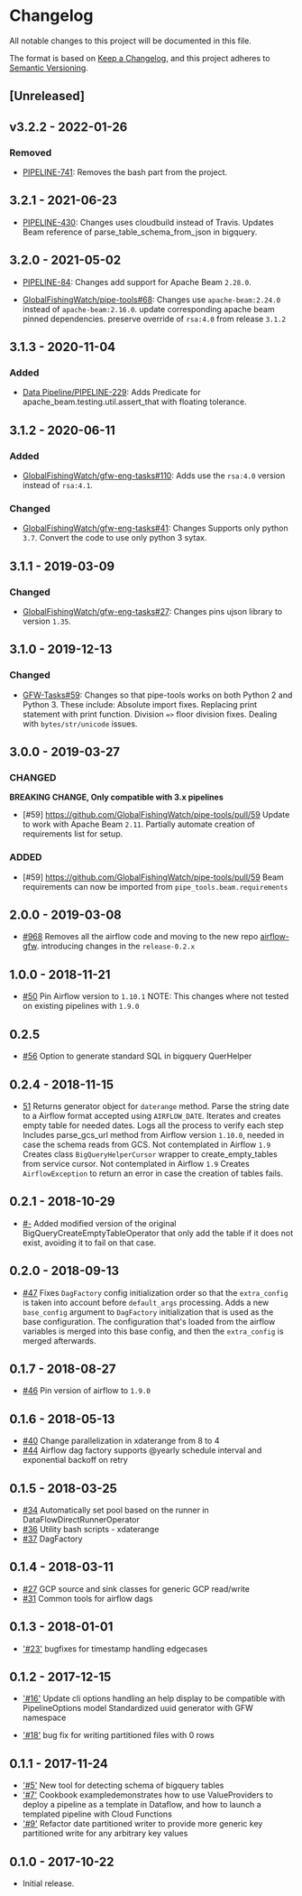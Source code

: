 # Changelog

All notable changes to this project will be documented in this file.

The format is based on [Keep a
Changelog](https://keepachangelog.com/en/1.0.0/), and this project adheres to
[Semantic Versioning](https://semver.org/spec/v2.0.0.html).

## [Unreleased]


## v3.2.2 - 2022-01-26

### Removed

* [PIPELINE-741](https://globalfishingwatch.atlassian.net/browse/PIPELINE-741): Removes
  the bash part from the project.

## 3.2.1 - 2021-06-23

  * [PIPELINE-430](https://globalfishingwatch.atlassian.net/browse/PIPELINE-430): Changes
    uses cloudbuild instead of Travis.
    Updates Beam reference of parse_table_schema_from_json in bigquery.

## 3.2.0 - 2021-05-02

  * [PIPELINE-84](https://globalfishingwatch.atlassian.net/browse/PIPELINE-84): Changes
    add support for Apache Beam `2.28.0`.

  * [GlobalFishingWatch/pipe-tools#68](https://github.com/GlobalFishingWatch/pipe-tools/issues/68): Changes
    use  `apache-beam:2.24.0` instead of `apache-beam:2.16.0`.
    update corresponding apache beam pinned dependencies.
    preserve override of `rsa:4.0` from release `3.1.2`

## 3.1.3 - 2020-11-04

### Added

  * [Data Pipeline/PIPELINE-229](https://globalfishingwatch.atlassian.net/browse/PIPELINE-229): Adds
    Predicate for apache_beam.testing.util.assert_that with floating tolerance.

## 3.1.2 - 2020-06-11

### Added

  * [GlobalFishingWatch/gfw-eng-tasks#110](https://github.com/GlobalFishingWatch/gfw-eng-tasks/issues/110): Adds
    use the `rsa:4.0` version instead of `rsa:4.1`.

### Changed

  * [GlobalFishingWatch/gfw-eng-tasks#41](https://github.com/GlobalFishingWatch/gfw-eng-tasks/issues/41): Changes
   Supports only python `3.7`.
   Convert the code to use only python 3 sytax.

## 3.1.1 - 2019-03-09

### Changed

  * [GlobalFishingWatch/gfw-eng-tasks#27](https://github.com/GlobalFishingWatch/gfw-eng-tasks/issues/27): Changes
    pins ujson library to version `1.35`.

## 3.1.0 - 2019-12-13

### Changed

  * [GFW-Tasks#59](https://github.com/GlobalFishingWatch/pipe-tools/pull/59): Changes
    so that pipe-tools works on both Python 2 and Python 3. These include:
    Absolute import fixes.
    Replacing print statement with print function.
    Division `=>` floor division fixes.
    Dealing with `bytes/str/unicode` issues.

## 3.0.0 - 2019-03-27


### CHANGED

**BREAKING CHANGE, Only compatible with 3.x pipelines**

  * [#59] https://github.com/GlobalFishingWatch/pipe-tools/pull/59
    Update to work with Apache Beam `2.11`.
    Partially automate creation of requirements list for setup.

### ADDED

  * [#59] https://github.com/GlobalFishingWatch/pipe-tools/pull/59
    Beam requirements can now be imported from `pipe_tools.beam.requirements` 


## 2.0.0 - 2019-03-08

  * [#968](https://github.com/GlobalFishingWatch/GFW-Tasks/issues/968)
    Removes all the airflow code and moving to the new repo [airflow-gfw](https://github.com/GlobalFishingWatch/airflow-gfw).
    introducing changes in the `release-0.2.x`

## 1.0.0 - 2018-11-21

  * [#50](https://github.com/GlobalFishingWatch/pipe-tools/pull/50)
    Pin Airflow version to `1.10.1`
    NOTE: This changes where not tested on existing pipelines with `1.9.0`

## 0.2.5

  * [#56](https://github.com/GlobalFishingWatch/pipe-tools/issues/56)
    Option to generate standard SQL in bigquery QuerHelper

## 0.2.4 - 2018-11-15

  * [51](https://github.com/GlobalFishingWatch/pipe-tools/pull/51)
    Returns generator object for `daterange` method.
    Parse the string date to a Airflow format accepted using `AIRFLOW_DATE`.
    Iterates and creates empty table for needed dates.
    Logs all the process to verify each step
    Includes parse_gcs_url method from Airflow version `1.10.0`, needed in case
    the schema reads from GCS. Not contemplated in Airflow `1.9`
    Creates class `BigQueryHelperCursor` wrapper to create_empty_tables from
    service cursor. Not contemplated in Airflow `1.9`
    Creates `AirflowException` to return an error in case the creation of tables fails.

## 0.2.1 - 2018-10-29

  * [#-](https://github.com/GlobalFishingWatch/pipe-tools/commit/c8aa8ac8eb4d0d2597f838f376915ed0e17d4858) Added
    modified version of the original BigQueryCreateEmptyTableOperator that only
    add the table if it does not exist, avoiding it to fail on that case.

## 0.2.0 - 2018-09-13

  * [#47](https://github.com/GlobalFishingWatch/pipe-tools/pull/47)
    Fixes `DagFactory` config initialization order so that the `extra_config`
    is taken into account before `default_args` processing.
    Adds a new `base_config` argument to `DagFactory` initialization that is
    used as the base configuration. The configuration that's loaded from the
    airflow variables is merged into this base config, and then the
    `extra_config` is merged afterwards.

## 0.1.7 - 2018-08-27

  * [#46](https://github.com/GlobalFishingWatch/pipe-tools/pull/46)
    Pin version of airflow to `1.9.0`

## 0.1.6 - 2018-05-13

  * [#40](https://github.com/GlobalFishingWatch/pipe-tools/pull/40)
    Change parallelization in xdaterange from 8 to 4
  * [#44](https://github.com/GlobalFishingWatch/pipe-tools/pull/44)
    Airflow dag factory supports @yearly schedule interval and exponential backoff on retry

## 0.1.5 - 2018-03-25

  * [#34](https://github.com/GlobalFishingWatch/pipe-tools/pull/34)
    Automatically set pool based on the runner in DataFlowDirectRunnerOperator
  * [#36](https://github.com/GlobalFishingWatch/pipe-tools/pull/36)
    Utility bash scripts - xdaterange
  * [#37](https://github.com/GlobalFishingWatch/pipe-tools/pull/37)
    DagFactory

## 0.1.4 - 2018-03-11

  * [#27](https://github.com/GlobalFishingWatch/pipe-tools/pull/27)
    GCP source and sink classes for generic GCP read/write
  * [#31](https://github.com/GlobalFishingWatch/pipe-tools/pull/31)
    Common tools for airflow dags

## 0.1.3 - 2018-01-01

  * ['#23'](https://github.com/GlobalFishingWatch/pipe-tools/pull/23)
    bugfixes for timestamp handling edgecases

## 0.1.2 - 2017-12-15

  * ['#16'](https://github.com/GlobalFishingWatch/pipe-tools/pull/16)
    Update cli options handling an help display to be compatible with
    PipelineOptions model
    Standardized uuid generator with GFW namespace

  * ['#18'](https://github.com/GlobalFishingWatch/pipe-tools/pull/18)
    bug fix for writing partitioned files with 0 rows

## 0.1.1 - 2017-11-24

  * ['#5'](https://github.com/GlobalFishingWatch/pipe-tools/pull/5)
    New tool for detecting schema of bigquery tables
  * ['#7'](https://github.com/GlobalFishingWatch/pipe-tools/pull/7)
    Cookbook exampledemonstrates how to use ValueProviders to deploy a pipeline
    as a template in Dataflow, and how to launch a templated pipeline with
    Cloud Functions
  * ['#9'](https://github.com/GlobalFishingWatch/pipe-tools/pull/9)
    Refactor date partitioned writer to provide more generic key partitioned
    write for any arbitrary key values


## 0.1.0 - 2017-10-22

  * Initial release.

